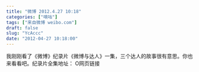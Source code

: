 ```yaml
---
title: "微博 2012.4.27 10:18"
categories: ["嘀咕"]
tags: ["来自微博 weibo.com"]
draft: false
slug: "YcAccc"
date: "2012-04-27 10:18:00"
---
```


<p>我刚刚看了《微博》纪录片《微博与达人》一集，三个达人的故事很有意思。你也来看看吧。纪录片全集地址： O网页链接 ​​​​</p>
